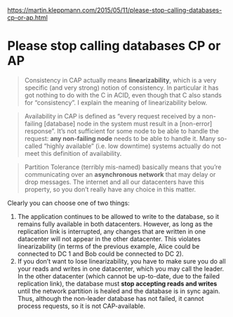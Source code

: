 https://martin.kleppmann.com/2015/05/11/please-stop-calling-databases-cp-or-ap.html

# Please stop calling databases CP or AP

> Consistency in CAP actually means **linearizability**, which is a very specific (and very strong) notion of consistency. In particular it has got nothing to do with the C in ACID, even though that C also stands for “consistency”. I explain the meaning of linearizability below.

> Availability in CAP is defined as “every request received by a non-failing [database] node in the system must result in a [non-error] response”. It’s not sufficient for some node to be able to handle the request: **any non-failing node** needs to be able to handle it. Many so-called “highly available” (i.e. low downtime) systems actually do not meet this definition of availability.

> Partition Tolerance (terribly mis-named) basically means that you’re communicating over an **asynchronous network** that may delay or drop messages. The internet and all our datacenters have this property, so you don’t really have any choice in this matter.

Clearly you can choose one of two things:

1. The application continues to be allowed to write to the database, so it remains fully available in both datacenters. However, as long as the replication link is interrupted, any changes that are written in one datacenter will not appear in the other datacenter. This violates linearizability (in terms of the previous example, Alice could be connected to DC 1 and Bob could be connected to DC 2).
1. If you don’t want to lose linearizability, you have to make sure you do all your reads and writes in one datacenter, which you may call the leader. In the other datacenter (which cannot be up-to-date, due to the failed replication link), the database must **stop accepting reads and writes** until the network partition is healed and the database is in sync again. Thus, although the non-leader database has not failed, it cannot process requests, so it is not CAP-available.
